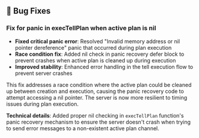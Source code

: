 ## 🐞 Bug Fixes

### Fix for panic in execTellPlan when active plan is nil

- **Fixed critical panic error**: Resolved "Invalid memory address or nil pointer dereference" panic that occurred during plan execution
- **Race condition fix**: Added nil check in panic recovery defer block to prevent crashes when active plan is cleaned up during execution
- **Improved stability**: Enhanced error handling in the tell execution flow to prevent server crashes

This fix addresses a race condition where the active plan could be cleaned up between creation and execution, causing the panic recovery code to attempt accessing a nil pointer. The server is now more resilient to timing issues during plan execution.

**Technical details**: Added proper nil checking in `execTellPlan` function's panic recovery mechanism to ensure the server doesn't crash when trying to send error messages to a non-existent active plan channel.
